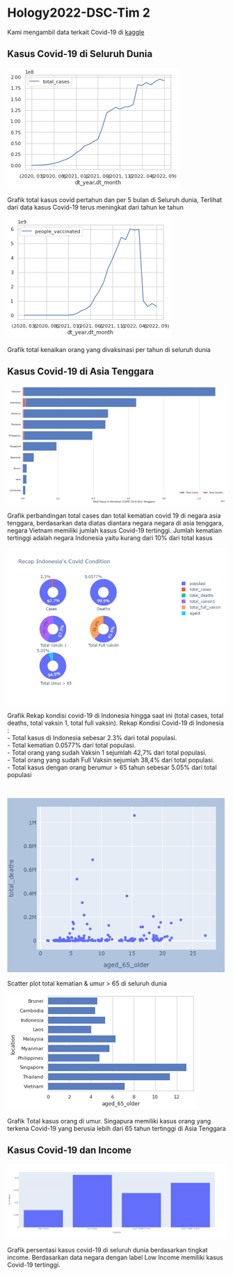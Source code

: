 # Hology2022-DSC-Tim 2

Kami mengambil data terkait Covid-19 di [kaggle](https://www.kaggle.com/datasets/arslanali4343/covid19-data-from-world)

## Kasus Covid-19 di Seluruh Dunia
![Grafik total kasus kenaikan covid-19 pertahun di Seluruh dunia](Photos/grafik%20total%20cases.png)
</p> Grafik total kasus covid pertahun dan per 5 bulan di Seluruh dunia, Terlihat dari data kasus Covid-19 terus meningkat dari tahun ke tahun</p>

![Grafik total kenaikan orang yang di vaksin pertahun di Seluruh dunia](Photos/grafik%20people%20vaccinated.png)
</p> Grafik total kenaikan orang yang divaksinasi per tahun di seluruh dunia </p>

## Kasus Covid-19 di Asia Tenggara
![Perbandingan total kasus dan total kematian covid-19 di negara asia tenggara](Photos/total%20cases%20n%20deaths%20southeast%20asia.png)
</p> Grafik perbandingan total cases dan total kematian covid 19 di negara asia tenggara, berdasarkan data diatas diantara negara negara di asia tenggara, negara Vietnam memiliki jumlah kasus Covid-19 tertinggi. Jumlah kematian tertinggi adalah negara Indonesia yaitu kurang dari 10% dari total kasus</p>

![Rekap kondisi covid-19 di Indonesia hingga saat ini (total cases, total deaths, total vaksin 1, total full vaksin)](Photos/recap%20indonesia's%20covid%20condition.png)
</p> Grafik Rekap kondisi covid-19 di Indonesia hingga saat ini (total cases, total deaths, total vaksin 1, total full vaksin). 
Rekap Kondisi Covid-19 di Indonesia : <br>
- Total kasus di Indonesia sebesar 2.3% dari total populasi. <br>
- Total kematian 0.0577% dari total populasi. <br>
- Total orang yang sudah Vaksin 1 sejumlah 42,7% dari total populasi. <br>
- Total orang yang sudah Full Vaksin sejumlah 38,4% dari total populasi. <br>
- Total kasus dengan orang berumur > 65 tahun sebesar 5.05% dari total populasi </p> <br>

![Scatter plot total kematian & umur > 65 di seluruh dunia](Photos/total%20deaths%20n%20aged%2065%20older.png)
</p> Scatter plot total kematian & umur > 65 di seluruh dunia</p>

![Grafik Total kasus orang di umur > 65 di Asia Tenggara](Photos/aged%2065%20older%20southeast%20asia.png)
</p> Grafik Total kasus orang di umur. Singapura memiliki kasus orang yang terkena Covid-19 yang berusia lebih dari 65 tahun tertinggi di Asia Tenggara</p>

## Kasus Covid-19 dan Income

![Grafik persentase kasus covid-19 di seluruh dunia berdasarkan tingkat income](Photos/percentage%20tdeaths%20income%20continent.png)
</p> Grafik persentasi kasus covid-19 di seluruh dunia berdasarkan tingkat income. Berdasarkan data negara dengan label Low Income memiliki kasus Covid-19 tertinggi.</p>



